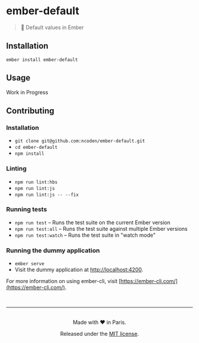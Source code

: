 # ember-default
> 🙈 Default values in Ember

Installation
------------------------------------------------------------------------------

```
ember install ember-default
```

Usage
------------------------------------------------------------------------------

Work in Progress

Contributing
------------------------------------------------------------------------------

### Installation

* `git clone git@github.com:ncoden/ember-default.git`
* `cd ember-default`
* `npm install`

### Linting

* `npm run lint:hbs`
* `npm run lint:js`
* `npm run lint:js -- --fix`

### Running tests

* `npm run test` – Runs the test suite on the current Ember version
* `npm run test:all` – Runs the test suite against multiple Ember versions
* `npm run test:watch` – Runs the test suite in "watch mode"

### Running the dummy application

* `ember serve`
* Visit the dummy application at [http://localhost:4200](http://localhost:4200).

For more information on using ember-cli, visit [https://ember-cli.com/](https://ember-cli.com/).

<br>

---

<br>

<div align="center">
  Made with ❤️  in Paris.

  Released under the <a href="https://github.com/ncoden/Pkg/LICENSE)">MIT license</a>.
</div>
